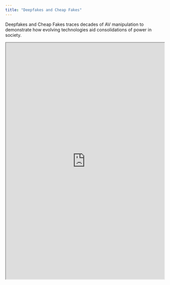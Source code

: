 ```yaml
---
title: "Deepfakes and Cheap Fakes"
---
```


Deepfakes and Cheap Fakes traces decades of AV manipulation to demonstrate how evolving technologies aid consolidations of power in society.

<iframe height="750" width="100%" src="https://ewelton.github.io/ktest/wiki.html#Deepfakes%20and%20Cheap%20Fakes"></iframe>
